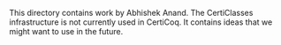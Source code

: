This directory contains work by Abhishek Anand.  The CertiClasses
infrastructure is not currently used in CertiCoq. It contains ideas
that we might want to use in the future.